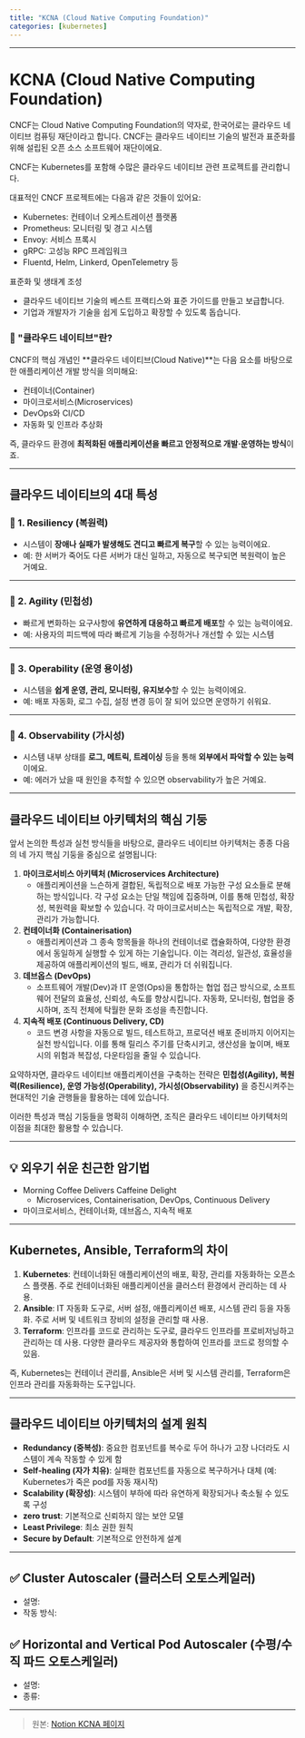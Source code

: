 ```yaml
---
title: "KCNA (Cloud Native Computing Foundation)"
categories: [kubernetes]
---
```

---
# KCNA (Cloud Native Computing Foundation)

CNCF는 Cloud Native Computing Foundation의 약자로, 한국어로는 클라우드 네이티브 컴퓨팅 재단이라고 합니다.
CNCF는 클라우드 네이티브 기술의 발전과 표준화를 위해 설립된 오픈 소스 소프트웨어 재단이에요.

CNCF는 Kubernetes를 포함해 수많은 클라우드 네이티브 관련 프로젝트를 관리합니다.

대표적인 CNCF 프로젝트에는 다음과 같은 것들이 있어요:
- Kubernetes: 컨테이너 오케스트레이션 플랫폼
- Prometheus: 모니터링 및 경고 시스템
- Envoy: 서비스 프록시
- gRPC: 고성능 RPC 프레임워크
- Fluentd, Helm, Linkerd, OpenTelemetry 등

표준화 및 생태계 조성
- 클라우드 네이티브 기술의 베스트 프랙티스와 표준 가이드를 만들고 보급합니다.
- 기업과 개발자가 기술을 쉽게 도입하고 확장할 수 있도록 돕습니다.

### 🧭 "클라우드 네이티브"란?
CNCF의 핵심 개념인 **클라우드 네이티브(Cloud Native)**는 다음 요소를 바탕으로 한 애플리케이션 개발 방식을 의미해요:
- 컨테이너(Container)
- 마이크로서비스(Microservices)
- DevOps와 CI/CD
- 자동화 및 인프라 추상화

즉, 클라우드 환경에 **최적화된 애플리케이션을 빠르고 안정적으로 개발·운영하는 방식**이죠.

---

## 클라우드 네이티브의 4대 특성

### 🦝 1. Resiliency (복원력)
- 시스템이 **장애나 실패가 발생해도 견디고 빠르게 복구**할 수 있는 능력이에요.
- 예: 한 서버가 죽어도 다른 서버가 대신 일하고, 자동으로 복구되면 복원력이 높은 거예요.

---

### 🏃 2. Agility (민첩성)
- 빠르게 변화하는 요구사항에 **유연하게 대응하고 빠르게 배포**할 수 있는 능력이에요.
- 예: 사용자의 피드백에 따라 빠르게 기능을 수정하거나 개선할 수 있는 시스템

---

### 🔧 3. Operability (운영 용이성)
- 시스템을 **쉽게 운영, 관리, 모니터링, 유지보수**할 수 있는 능력이에요.
- 예: 배포 자동화, 로그 수집, 설정 변경 등이 잘 되어 있으면 운영하기 쉬워요.

---

### 👀 4. Observability (가시성)
- 시스템 내부 상태를 **로그, 메트릭, 트레이싱** 등을 통해 **외부에서 파악할 수 있는 능력**이에요.
- 예: 에러가 났을 때 원인을 추적할 수 있으면 observability가 높은 거예요.

---

## 클라우드 네이티브 아키텍처의 핵심 기둥
앞서 논의한 특성과 실천 방식들을 바탕으로, 클라우드 네이티브 아키텍처는 종종 다음의 네 가지 핵심 기둥을 중심으로 설명됩니다:

1. **마이크로서비스 아키텍처 (Microservices Architecture)**
   - 애플리케이션을 느슨하게 결합된, 독립적으로 배포 가능한 구성 요소들로 분해하는 방식입니다. 각 구성 요소는 단일 책임에 집중하며, 이를 통해 민첩성, 확장성, 복원력을 확보할 수 있습니다. 각 마이크로서비스는 독립적으로 개발, 확장, 관리가 가능합니다.
2. **컨테이너화 (Containerisation)**
   - 애플리케이션과 그 종속 항목들을 하나의 컨테이너로 캡슐화하여, 다양한 환경에서 동일하게 실행할 수 있게 하는 기술입니다. 이는 격리성, 일관성, 효율성을 제공하여 애플리케이션의 빌드, 배포, 관리가 더 쉬워집니다.
3. **데브옵스 (DevOps)**
   - 소프트웨어 개발(Dev)과 IT 운영(Ops)을 통합하는 협업 접근 방식으로, 소프트웨어 전달의 효율성, 신뢰성, 속도를 향상시킵니다. 자동화, 모니터링, 협업을 중시하며, 조직 전체에 탁월한 문화 조성을 촉진합니다.
4. **지속적 배포 (Continuous Delivery, CD)**
   - 코드 변경 사항을 자동으로 빌드, 테스트하고, 프로덕션 배포 준비까지 이어지는 실천 방식입니다. 이를 통해 릴리스 주기를 단축시키고, 생산성을 높이며, 배포 시의 위험과 복잡성, 다운타임을 줄일 수 있습니다.

요약하자면, 클라우드 네이티브 애플리케이션을 구축하는 전략은 **민첩성(Agility), 복원력(Resilience), 운영 가능성(Operability), 가시성(Observability)** 을 증진시켜주는 현대적인 기술 관행들을 활용하는 데에 있습니다.

이러한 특성과 핵심 기둥들을 명확히 이해하면, 조직은 클라우드 네이티브 아키텍처의 이점을 최대한 활용할 수 있습니다.

---

## 💡 외우기 쉬운 친근한 암기법
- Morning Coffee Delivers Caffeine Delight
  - Microservices, Containerisation, DevOps, Continuous Delivery
- 마이크로서비스, 컨테이너화, 데브옵스, 지속적 배포

---

## Kubernetes, Ansible, Terraform의 차이
1. **Kubernetes**: 컨테이너화된 애플리케이션의 배포, 확장, 관리를 자동화하는 오픈소스 플랫폼. 주로 컨테이너화된 애플리케이션을 클러스터 환경에서 관리하는 데 사용.
2. **Ansible**: IT 자동화 도구로, 서버 설정, 애플리케이션 배포, 시스템 관리 등을 자동화. 주로 서버 및 네트워크 장비의 설정을 관리할 때 사용.
3. **Terraform**: 인프라를 코드로 관리하는 도구로, 클라우드 인프라를 프로비저닝하고 관리하는 데 사용. 다양한 클라우드 제공자와 통합하여 인프라를 코드로 정의할 수 있음.

즉, Kubernetes는 컨테이너 관리를, Ansible은 서버 및 시스템 관리를, Terraform은 인프라 관리를 자동화하는 도구입니다.

---

## 클라우드 네이티브 아키텍처의 설계 원칙
- **Redundancy (중복성)**: 중요한 컴포넌트를 복수로 두어 하나가 고장 나더라도 시스템이 계속 작동할 수 있게 함
- **Self-healing (자가 치유)**: 실패한 컴포넌트를 자동으로 복구하거나 대체 (예: Kubernetes가 죽은 pod를 자동 재시작)
- **Scalability (확장성)**: 시스템이 부하에 따라 유연하게 확장되거나 축소될 수 있도록 구성
- **zero trust**: 기본적으로 신뢰하지 않는 보안 모델
- **Least Privilege**: 최소 권한 원칙
- **Secure by Default**: 기본적으로 안전하게 설계

---

## ✅ Cluster Autoscaler (클러스터 오토스케일러)
- 설명:
- 작동 방식:

## ✅ Horizontal and Vertical Pod Autoscaler (수평/수직 파드 오토스케일러)
- 설명:
- 종류:

---

> 원본: [Notion KCNA 페이지](https://kaerusapiens.notion.site/KCNA-224f8a366443802086e9c70b497b96ba)
